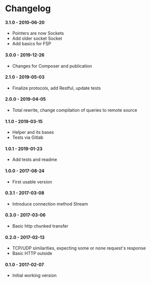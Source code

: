 Changelog
=========

#### 3.1.0 - 2010-06-20

* Pointers are now Sockets
* Add older socket Socket
* Add basics for FSP

#### 3.0.0 - 2019-12-26

* Changes for Composer and publication

#### 2.1.0 - 2019-05-03

* Finalize protocols, add Restful, update tests

#### 2.0.0 - 2019-04-05

* Total rewrite, change compilation of queries to remote source

#### 1.1.0 - 2019-03-15

* Helper and its bases
* Tests via Gitlab

#### 1.0.1 - 2019-01-23

* Add tests and readme

#### 1.0.0 - 2017-08-24

* First usable version

#### 0.3.1 - 2017-03-08

* Introduce connection method Stream

#### 0.3.0 - 2017-03-06

* Basic http chunked transfer

#### 0.2.0 - 2017-02-13

* TCP/UDP similarities, expecting some or none request's response
* Basic HTTP outside

#### 0.1.0 - 2017-02-07

* Initial working version
